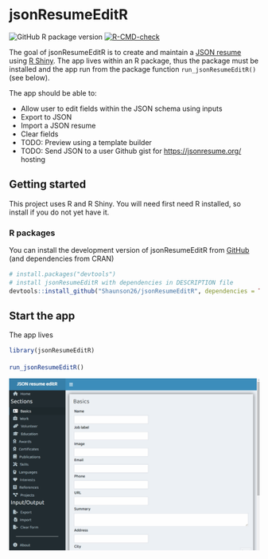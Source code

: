 
<!-- README.md is generated from README.Rmd. Please edit that file -->

# jsonResumeEditR

<!-- badges: start -->

![GitHub R package
version](https://img.shields.io/github/r-package/v/shaunson26/jsonResumeEditR)
[![R-CMD-check](https://github.com/Shaunson26/jsonResumeEditR/actions/workflows/R-CMD-check.yml/badge.svg)](https://github.com/Shaunson26/jsonResumeEditR/actions/workflows/R-CMD-check.yml)

<!-- badges: end -->

The goal of jsonResumeEditR is to create and maintain a [JSON
resume](https://jsonresume.org/getting-started/) using [R
Shiny](https://shiny.rstudio.com/). The app lives within an R package,
thus the package must be installed and the app run from the package
function `run_jsonResumeEditR()` (see below).

The app should be able to:

- Allow user to edit fields within the JSON schema using inputs
- Export to JSON
- Import a JSON resume
- Clear fields
- TODO: Preview using a template builder
- TODO: Send JSON to a user Github gist for <https://jsonresume.org/>
  hosting

## Getting started

This project uses R and R Shiny. You will need first need R installed,
so install if you do not yet have it.

### R packages

You can install the development version of jsonResumeEditR from
[GitHub](https://github.com/) (and dependencies from CRAN)

``` r
# install.packages("devtools")
# install jsonResumeEditR with dependencies in DESCRIPTION file
devtools::install_github("Shaunson26/jsonResumeEditR", dependencies = TRUE)
```

## Start the app

The app lives

``` r
library(jsonResumeEditR)

run_jsonResumeEditR()
```

![screenshot](man/figures/screenshot.gif)
